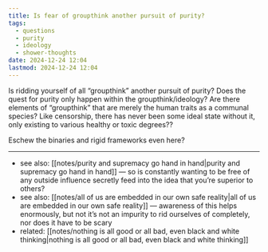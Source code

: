 ```yaml
---
title: Is fear of groupthink another pursuit of purity?
tags:
  - questions
  - purity
  - ideology
  - shower-thoughts
date: 2024-12-24 12:04
lastmod: 2024-12-24 12:04
---
```

Is ridding yourself of all “groupthink” another pursuit of purity? Does the quest for purity only happen within the groupthink/ideology? Are there elements of “groupthink” that are merely the human traits as a communal species? Like censorship, there has never been some ideal state without it, only existing to various healthy or toxic degrees??

Eschew the binaries and rigid frameworks even here?

---
- see also: [[notes/purity and supremacy go hand in hand|purity and supremacy go hand in hand]] — so is constantly wanting to be free of any outside influence secretly feed into the idea that you’re superior to others?
- see also: [[notes/all of us are embedded in our own safe reality|all of us are embedded in our own safe reality]] — awareness of this helps enormously, but not it’s not an impurity to rid ourselves of completely, nor does it have to be scary
- related: [[notes/nothing is all good or all bad, even black and white thinking|nothing is all good or all bad, even black and white thinking]]